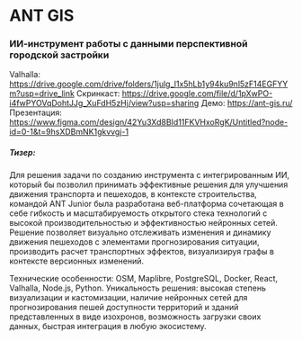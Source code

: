 # ANT GIS
### ИИ-инструмент работы с данными перспективной городской застройки

Valhalla: https://drive.google.com/drive/folders/1julg_l1x5hLb1y94ku9nl5zF14EGFYYm?usp=drive_link
Скринкаст: https://drive.google.com/file/d/1pXwPO-i4fwPYOVqDohtJJg_XuFdH5zHj/view?usp=sharing
Демо: https://ant-gis.ru/
Презентация: https://www.figma.com/design/42Yu3Xd8BId11FKVHxoRgK/Untitled?node-id=0-1&t=9hsXDBmNK1gkvvgj-1

##### Тизер:
Для решения задачи по созданию инструмента с интегрированным ИИ, который бы позволил принимать эффективные решения для улучшения движения транспорта и пешеходов, в контексте строительства, командой ANT Junior была разработана веб-платформа сочетающая в себе гибкость и масштабируемость открытого стека технологий с высокой производительностью и эффективностью нейронных сетей. 
Решение позволяет визуально отслеживать изменения и динамику движения пешеходов с элементами прогнозирования ситуации, производить расчет транспортных эффектов, визуализируя графы в контексте версионных изменений.     

Технические особенности: OSM, Maplibre, PostgreSQL, Docker, React, Valhalla, Node.js, Python.
Уникальность решения: высокая степень визуализации и кастомизации, наличие нейронных сетей для прогнозирования пешей доступности территорий и зданий представленных в виде изохронов, возможность загрузки своих данных, быстрая интеграция в любую экосистему.

